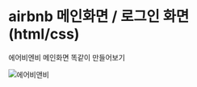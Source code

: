 # airbnb 메인화면 / 로그인 화면 (html/css)

에어비엔비 메인화면 똑같이 만들어보기



![에어비앤비](C:/Users/it/Pictures/Screenshots/에어비앤비.png)



